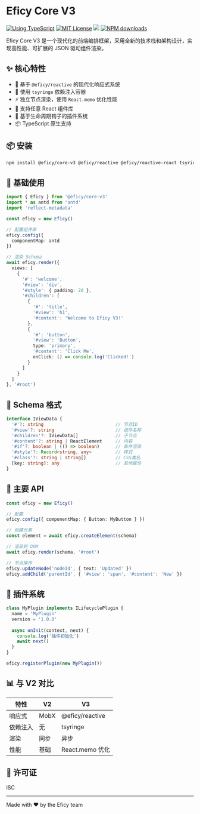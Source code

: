 # Eficy Core V3

[![Using TypeScript](https://img.shields.io/badge/%3C/%3E-TypeScript-0072C4.svg)](https://www.typescriptlang.org/)
[![MIT License](https://img.shields.io/npm/l/generator-bxd-oss.svg)](#License)
[![](https://flat.badgen.net/npm/v/@eficy/core-v3?icon=npm)](https://www.npmjs.com/package/@eficy/core-v3)
[![NPM downloads](http://img.shields.io/npm/dm/@eficy/core-v3.svg?style=flat-square)](http://npmjs.com/@eficy/core-v3)

Eficy Core V3 是一个现代化的前端编排框架，采用全新的技术栈和架构设计，实现高性能、可扩展的 JSON 驱动组件渲染。

## ✨ 核心特性

- 🔄 基于 `@eficy/reactive` 的现代化响应式系统
- 💉 使用 `tsyringe` 依赖注入容器
- ⚡ 独立节点渲染，使用 `React.memo` 优化性能
- 🎯 支持任意 React 组件库
- 🔌 基于生命周期钩子的插件系统
- 📦 TypeScript 原生支持

## 📦 安装

```bash
npm install @eficy/core-v3 @eficy/reactive @eficy/reactive-react tsyringe reflect-metadata
```

## 🔨 基础使用

```typescript
import { Eficy } from '@eficy/core-v3'
import * as antd from 'antd'
import 'reflect-metadata'

const eficy = new Eficy()

// 配置组件库
eficy.config({
  componentMap: antd
})

// 渲染 Schema
await eficy.render({
  views: [
    {
      '#': 'welcome',
      '#view': 'div',
      '#style': { padding: 20 },
      '#children': [
        {
          '#': 'title',
          '#view': 'h1',
          '#content': 'Welcome to Eficy V3!'
        },
        {
          '#': 'button',
          '#view': 'Button',
          type: 'primary',
          '#content': 'Click Me',
          onClick: () => console.log('Clicked!')
        }
      ]
    }
  ]
}, '#root')
```

## 🚀 Schema 格式

```typescript
interface IViewData {
  '#'?: string                           // 节点ID
  '#view'?: string                       // 组件名称
  '#children'?: IViewData[]              // 子节点
  '#content'?: string | ReactElement     // 内容
  '#if'?: boolean | (() => boolean)      // 条件渲染
  '#style'?: Record<string, any>         // 样式
  '#class'?: string | string[]           // CSS类名
  [key: string]: any                     // 其他属性
}
```

## 🔧 主要 API

```typescript
const eficy = new Eficy()

// 配置
eficy.config({ componentMap: { Button: MyButton } })

// 创建元素
const element = await eficy.createElement(schema)

// 渲染到 DOM
await eficy.render(schema, '#root')

// 节点操作
eficy.updateNode('nodeId', { text: 'Updated' })
eficy.addChild('parentId', { '#view': 'span', '#content': 'New' })
```

## 🔌 插件系统

```typescript
class MyPlugin implements ILifecyclePlugin {
  name = 'MyPlugin'
  version = '1.0.0'
  
  async onInit(context, next) {
    console.log('插件初始化')
    await next()
  }
}

eficy.registerPlugin(new MyPlugin())
```

## 📊 与 V2 对比

| 特性 | V2 | V3 |
|------|----|----|
| 响应式 | MobX | @eficy/reactive |
| 依赖注入 | 无 | tsyringe |
| 渲染 | 同步 | 异步 |
| 性能 | 基础 | React.memo 优化 |

## 📄 许可证

ISC

---

Made with ❤️ by the Eficy team